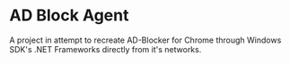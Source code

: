 # AD Block Agent

A project in attempt to recreate AD-Blocker for Chrome through Windows SDK's .NET Frameworks directly from it's networks.
